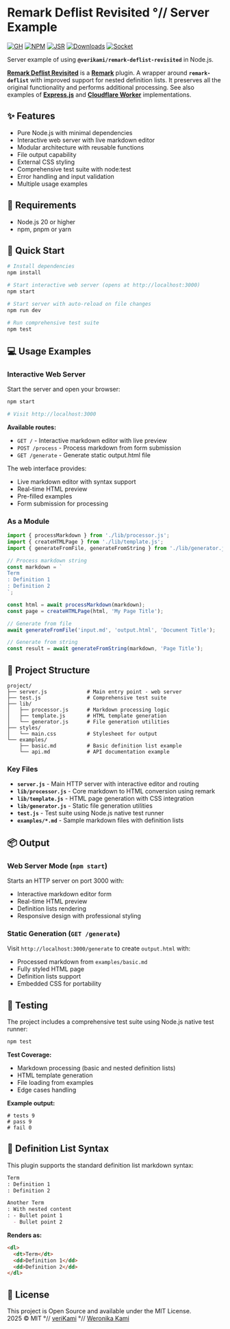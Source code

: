# Remark Deflist Revisited °// Server Example

[![GH][GH Badge]][GH]
[![NPM][NPM Badge]][NPM]
[![JSR][JSR Badge]][JSR]
[![Downloads][Downloads Badge]][Downloads]
[![Socket][Socket Badge]][Socket]

Server example of using **`@verikami/remark-deflist-revisited`** in Node.js.

**[Remark Deflist Revisited][module]** is a **[Remark]** plugin. A wrapper
around **`remark-deflist`** with improved support for nested definition lists.
It preserves all the original functionality and performs additional processing.
See also examples of **[Express.js]** and **[Cloudflare Worker]** implementations.

## ✨ Features

- Pure Node.js with minimal dependencies
- Interactive web server with live markdown editor
- Modular architecture with reusable functions
- File output capability
- External CSS styling
- Comprehensive test suite with node:test
- Error handling and input validation
- Multiple usage examples

## 🔧 Requirements

- Node.js 20 or higher
- npm, pnpm or yarn

## 🚀 Quick Start

```bash
# Install dependencies
npm install

# Start interactive web server (opens at http://localhost:3000)
npm start

# Start server with auto-reload on file changes
npm run dev

# Run comprehensive test suite
npm test
```

## 💻 Usage Examples

### Interactive Web Server

Start the server and open your browser:

```bash
npm start

# Visit http://localhost:3000
```

**Available routes:**

- `GET /` - Interactive markdown editor with live preview
- `POST /process` - Process markdown from form submission
- `GET /generate` - Generate static output.html file

The web interface provides:

- Live markdown editor with syntax support
- Real-time HTML preview
- Pre-filled examples
- Form submission for processing

### As a Module

```javascript
import { processMarkdown } from './lib/processor.js';
import { createHTMLPage } from './lib/template.js';
import { generateFromFile, generateFromString } from './lib/generator.js';

// Process markdown string
const markdown = `
Term
: Definition 1
: Definition 2
`;

const html = await processMarkdown(markdown);
const page = createHTMLPage(html, 'My Page Title');

// Generate from file
await generateFromFile('input.md', 'output.html', 'Document Title');

// Generate from string
const result = await generateFromString(markdown, 'Page Title');
```

## 📁 Project Structure

```
project/
├── server.js             # Main entry point - web server
├── test.js               # Comprehensive test suite
├── lib/
│   ├── processor.js      # Markdown processing logic
│   ├── template.js       # HTML template generation
│   └── generator.js      # File generation utilities
├── styles/
│   └── main.css          # Stylesheet for output
└── examples/
    ├── basic.md          # Basic definition list example
    └── api.md            # API documentation example
```

### Key Files

- **`server.js`** - Main HTTP server with interactive editor and routing
- **`lib/processor.js`** - Core markdown to HTML conversion using remark
- **`lib/template.js`** - HTML page generation with CSS integration
- **`lib/generator.js`** - Static file generation utilities
- **`test.js`** - Test suite using Node.js native test runner
- **`examples/*.md`** - Sample markdown files with definition lists

## 📦 Output

### Web Server Mode (`npm start`)

Starts an HTTP server on port 3000 with:

- Interactive markdown editor form
- Real-time HTML preview
- Definition lists rendering
- Responsive design with professional styling

### Static Generation (`GET /generate`)

Visit `http://localhost:3000/generate` to create `output.html` with:

- Processed markdown from `examples/basic.md`
- Fully styled HTML page
- Definition lists support
- Embedded CSS for portability

## 🧪 Testing

The project includes a comprehensive test suite using Node.js native test runner:

```bash
npm test
```

**Test Coverage:**

- Markdown processing (basic and nested definition lists)
- HTML template generation
- File loading from examples
- Edge cases handling

**Example output:**

```
# tests 9
# pass 9
# fail 0
```

## 🎯 Definition List Syntax

This plugin supports the standard definition list markdown syntax:

```markdown
Term
: Definition 1
: Definition 2

Another Term
: With nested content
: - Bullet point 1
  - Bullet point 2
```

**Renders as:**

```html
<dl>
  <dt>Term</dt>
  <dd>Definition 1</dd>
  <dd>Definition 2</dd>
</dl>
```

## 📄 License

This project is Open Source and available under the MIT License.  
2025 © MIT °// [veriKami] °// [Weronika Kami]

[veriKami]: https://verikami.com
[Weronika Kami]: https://linkedin.com/in/verikami

[module]: https://github.com/veriKami/remark-deflist-revisited
[Simple]: https://github.com/veriKami/remark-deflist-revisited-simple
[Express.js]: https://github.com/veriKami/remark-deflist-revisited-express
[Cloudflare Worker]: https://github.com/veriKami/remark-deflist-revisited-worker

[GH Badge]: https://img.shields.io/badge/GitHub-Repository-blue?logo=github
[GH]: https://github.com/veriKami/remark-deflist-revisited

[NPM Badge]: https://img.shields.io/npm/v/@verikami/remark-deflist-revisited?logo=npm&logoColor=white&labelColor=red&color=black
[NPM]: https://www.npmjs.com/package/@verikami/remark-deflist-revisited

[JSR Badge]: https://jsr.io/badges/@verikami/remark-deflist-revisited
[JSR]: https://jsr.io/@verikami/remark-deflist-revisited

[Downloads Badge]: https://img.shields.io/npm/dm/@verikami/remark-deflist-revisited.svg
[Downloads]: https://www.npmjs.com/package/@verikami/remark-deflist-revisited

[Socket Badge]: https://badge.socket.dev/npm/package/@verikami/remark-deflist-revisited
[Socket]: https://socket.dev/npm/package/@verikami/remark-deflist-revisited

[Remark]: https://remark.js.org
